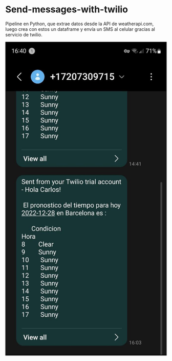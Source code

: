 # Send-messages-with-twilio

Pipeline en Python, que extrae datos desde la API de weatherapi.com, luego crea con estos un dataframe y envía un SMS al celular gracias al servicio de twilio.

![screenshot](https://github.com/xilen0x/Send-messages-with-twilio/blob/main/photo_2022-12-28_16-43-56.jpg?raw=true)
